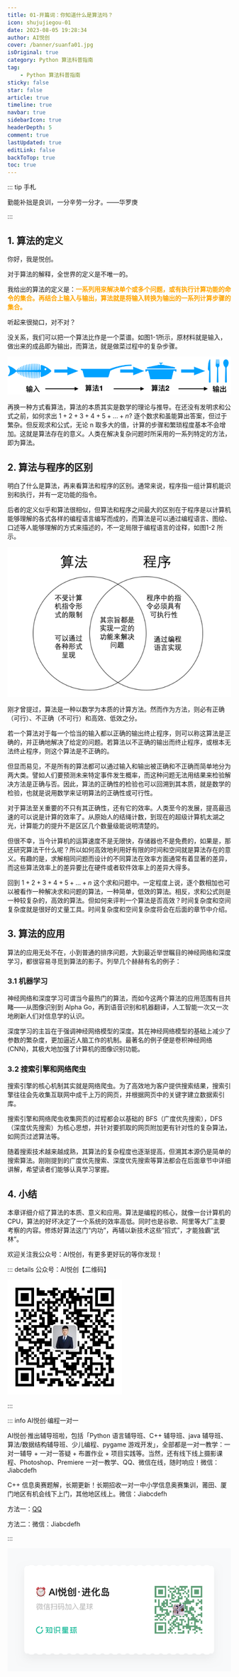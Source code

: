 ```yaml
---
title: 01-开篇词：你知道什么是算法吗？
icon: shujujiegou-01
date: 2023-08-05 19:28:34
author: AI悦创
cover: /banner/suanfa01.jpg
isOriginal: true
category: Python 算法科普指南
tag:
    - Python 算法科普指南
sticky: false
star: false
article: true
timeline: true
navbar: true
sidebarIcon: true
headerDepth: 5
comment: true
lastUpdated: true
editLink: false
backToTop: true
toc: true
---
```


::: tip 手札

勤能补拙是良训，一分辛劳一分才。——华罗庚

:::

## 1. 算法的定义

你好，我是悦创。

对于算法的解释，全世界的定义是不唯一的。

我给出的算法的定义是：**<span style="color:orange">一系列用来解决单个或多个问题，或有执行计算功能的命令的集合。再结合上输入与输出，算法就是将输入转换为输出的一系列计算步骤的集合。</span>**

听起来很拗口，对不对？

没关系，我们可以把一个算法比作是一个菜谱。如图1-1所示，原材料就是输入，做出来的成品即为输出，而算法，就是做菜过程中的复杂步骤。

![图1-1](./01.assets/5dea246400017ceb08640148.png)

再换一种方式看算法，算法的本质其实是数学的理论与推导。在还没有发明求和公式之前，如何求出 $1+2+3+4+5+…+n ?$ 逐个数求和虽能算出答案，但过于繁杂。但反观求和公式，无论 n 取多大的值，计算的步骤和繁琐程度基本不会增加。这就是算法存在的意义。人类在解决复杂问题时所采用的一系列特定的方法，即为算法。

## 2. 算法与程序的区别

明白了什么是算法，再来看算法和程序的区别。通常来说，程序指一组计算机能识别和执行，并有一定功能的指令。

后者的定义似乎和算法很相似，但算法和程序之间最大的区别在于程序是以计算机能够理解的各式各样的编程语言编写而成的，而算法是可以通过编程语言、图绘、口述等人能够理解的方式来描述的，不一定局限于编程语言的诠释，如图1-2 所示。

![图1-2](./01.assets/5dea246c0001c9ef06180414.png)





刚才曾提过，算法是一种以数学为本质的计算方法。然而作为方法，则必有正确（可行）、不正确（不可行）和高效、低效之分。

若一个算法对于每一个恰当的输入都以正确的输出终止程序，则可以称这算法是正确的，并正确地解决了给定的问题。若算法以不正确的输出而终止程序，或根本无法终止程序，则这个算法是不正确的。

但显而易见，不是所有的算法都可以通过输入和输出被正确和不正确而简单地分为两大类。譬如人们要预测未来特定事件发生概率，而这种问题无法用结果来检验解决方法是正确与否。因此，算法的正确性的检验也可以回溯到其本质，就是数学的检验，也就是说用数学来证明算法的正确性或可行性。

对于算法至关重要的不只有其正确性，还有它的效率。人类至今的发展，提高最迅速的可以说是计算的效率了。从原始人的结绳计数，到现在的超级计算机太湖之光，计算能力的提升不是区区几个数量级能说明清楚的。

但很不幸，当今计算机的运算速度不是无限快，存储器也不是免费的，如果是，那还研究算法干什么呢？所以如何高效地利用好有限的时间和空间就是算法存在的意义。有趣的是，求解相同问题而设计的不同算法在效率方面通常有着显著的差异，而这些算法效率上的差异要比在硬件或者软件效率上的差异大得多。

回到 $1+2+3+4+5+…+n$ 这个求和问题中。一定程度上说，逐个数相加也可以被看作一种解决求和问题的算法，一种简单，低效的算法。相反，求和公式则是一种较复杂的，高效的算法。但如何来评判一个算法是否高效？时间复杂度和空间复杂度就是很好的丈量工具。时间复杂度和空间复杂度将会在后面的章节中介绍。

## 3. 算法的应用

算法的应用无处不在，小到普通的排序问题，大到最近举世瞩目的神经网络和深度学习，都很容易寻觅到算法的影子。列举几个赫赫有名的例子：

### 3.1 机器学习

神经网络和深度学习可谓当今最热门的算法，而如今这两个算法的应用范围有目共睹——从图像识别到 Alpha Go，再到语音识别和机器翻译，人工智能一次又一次地刷新人们对信息学的认识。

深度学习的主旨在于强调神经网络模型的深度。其在神经网络模型的基础上减少了参数的繁杂度，更加逼近人脑工作的机制。最著名的例子便是卷积神经网络 (CNN)，其极大地加强了计算机的图像识别功能。

### 3.2 搜索引擎和网络爬虫

搜索引擎的核心机制其实就是网络爬虫。为了高效地为客户提供搜索结果，搜索引擎往往会先收集互联网中成千上万的网页，并根据网页中的关键字建立数据索引库。

搜索引擎和网络爬虫收集网页的过程都会以基础的 BFS（广度优先搜索），DFS（深度优先搜索）为核心思想，并针对要抓取的网页附加更有针对性的复杂算法，如网页过滤算法等。

随着搜索技术越来越成熟，其算法的复杂程度也逐渐提高，但溯其本源仍是简单的搜索算法。刚刚提到的广度优先搜索、深度优先搜索等算法都会在后面章节中详细讲解，希望读者们能够认真学习掌握。

## 4. 小结

本章详细介绍了算法的本质、意义和应用。算法是编程的核心，就像一台计算机的 CPU，算法的好坏决定了一个系统的效率高低。同时也是谷歌、阿里等大厂主要考察的内容。修炼好算法这门“内功”，再辅以新技术这些“招式”，才能独霸“武林”。



















欢迎关注我公众号：AI悦创，有更多更好玩的等你发现！

::: details 公众号：AI悦创【二维码】

![](/gzh.jpg)

:::

::: info AI悦创·编程一对一

AI悦创·推出辅导班啦，包括「Python 语言辅导班、C++ 辅导班、java 辅导班、算法/数据结构辅导班、少儿编程、pygame 游戏开发」，全部都是一对一教学：一对一辅导 + 一对一答疑 + 布置作业 + 项目实践等。当然，还有线下线上摄影课程、Photoshop、Premiere 一对一教学、QQ、微信在线，随时响应！微信：Jiabcdefh

C++ 信息奥赛题解，长期更新！长期招收一对一中小学信息奥赛集训，莆田、厦门地区有机会线下上门，其他地区线上。微信：Jiabcdefh

方法一：[QQ](http://wpa.qq.com/msgrd?v=3&uin=1432803776&site=qq&menu=yes)

方法二：微信：Jiabcdefh

:::

![](/zsxq.jpg)

